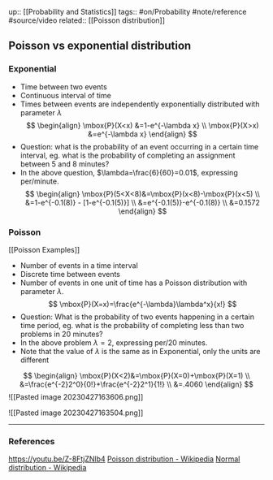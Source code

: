 up:: [[Probability and Statistics]]
tags::  #on/Probability #note/reference #source/video 
related:: [[Poisson distribution]]

## Poisson vs exponential distribution

### Exponential

- Time between two events
- Continuous interval of time
- Times between events are independently exponentially distributed with parameter $\lambda$
$$
\begin{align}
\mbox{P}(X<x) &=1-e^{-\lambda x} \\
\mbox{P}(X>x) &=e^{-\lambda x}
\end{align}
$$
- Question: what is the probability of an event occurring in a certain time interval, eg. what is the probability of completing an assignment between 5 and 8 minutes?
- In the above question, $\lambda=\frac{6}{60}=0.01$, expressing per/minute.
$$
\begin{align}
\mbox{P}(5<X<8)&=\mbox{P}(x<8)-\mbox{P}(x<5) \\
&=1-e^{-0.1(8)} - [1-e^{-0.1(5)}] \\
&=e^{-0.1(5)}-e^{-0.1(8)} \\
&=0.1572
\end{align}
$$

### Poisson

[[Poisson Examples]]

- Number of events in a time interval
- Discrete time between events
- Number of events in one unit of time has a Poisson distribution with parameter $\lambda$.
$$
\mbox{P}(X=x)=\frac{e^{-\lambda}\lambda^x}{x!}
$$
- Question: What is the probability of two events happening in a certain time period, eg. what is the probability of completing less than two problems in 20 minutes?
- In the above problem $\lambda=2$, expressing per/20 minutes. 
- Note that the value of $\lambda$ is the same as in Exponential, only the units are different

$$
\begin{align}
\mbox{P}(X<2)&=\mbox{P}(X=0)+\mbox{P}(X=1) \\
&=\frac{e^{-2}2^0}{0!}+\frac{e^{-2}2^1}{1!} \\
&=.4060
\end{align}
$$
![[Pasted image 20230427163606.png]]

![[Pasted image 20230427163504.png]]



---

### References
https://youtu.be/Z-8FtjZNlb4
[Poisson distribution - Wikipedia](https://en.wikipedia.org/wiki/Poisson_distribution)
[Normal distribution - Wikipedia](https://en.wikipedia.org/wiki/Normal_distribution)